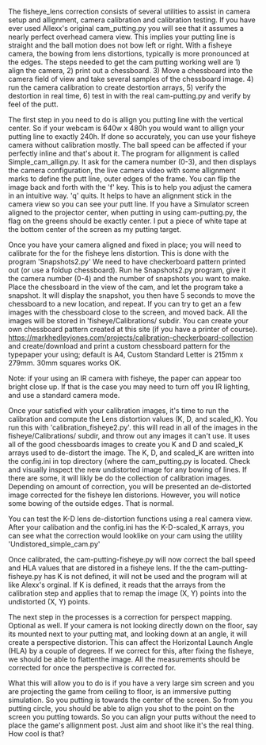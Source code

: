The fisheye_lens correction consists of several utilities to assist in camera setup and allignment, camera calibration and calibration testing.   If you have ever used Allexx's original cam_putting.py you will see that it assumes a nearly perfect overhead camera view.  This implies your putting line is straight and the ball motion does not bow left or right.  With a fisheye camera, the bowing from lens distortions, typically is more pronounced at the edges.  The steps needed to get the cam putting working well are 1) align the camera, 2) print out a chessboard.  3) Move a chessboard into the camera field of view and take several samples of the chessboard image.  4) run the camera calibration to create destortion arrays, 5) verify the destortion in real time, 6) test in with the real cam-putting.py and verify by feel of the putt.   

The first step in you need to do is allign you putting line with the vertical center.  So if your webcam is 640w x 480h you would want to allign your putting line to exactly 240h.  If done so accurately, you can use your fisheye camera without calibration mostly.  The ball speed can be affected if your perfectly inline and that's about it.  The program for allignment is called Simple_cam_allign.py.  It ask for the camera number (0-3), and then displays the camera configuration, the live camera video with some allignment marks to define the putt line, outer edges of the frame.  You can flip the image back and forth with the 'f' key.  This is to help you adjust the camera in an intuitive way.  'q' quits.  It helps to have an alignment stick in the camera view so you can see your putt line.  If you have a Simulator screen aligned to the projector center, when putting in using cam-putting.py, the flag on the greens should be exactly center.  I put a piece of white tape at the bottom center of the screen as my putting target.  

Once you have your camera aligned and fixed in place; you will need to calibrate for the for the fisheye lens distortion.   This is done with the program 'Snapshots2.py' We need to have checkerboard pattern printed out (or use a foldup chessboard).  Run he Snapshots2.py program, give it the camera number (0-4) and the number of snapshots you want to make.  Place the chessboard in the view of the cam, and let the program take a snapshot. It will display the snapshot, you then have 5 seconds to move the chessboard to a new location, and repeat. If you can try to get an a few images with the chessboard close to the screen, and moved back.  All the images will be stored in 'fisheye/Calibrations/ subdir.  You can create your own chessboard pattern created at this site (if you have a printer of course).  https://markhedleyjones.com/projects/calibration-checkerboard-collection and create/download and print a custom chessboard pattern for the typepaper your using; default is A4, Custom Standard Letter is 215mm x 279mm. 30mm squares works OK. 

Note: if your using an IR camera with fisheye, the paper can appear too bright close up. If that is the case you may need to turn off you IR lighting, and use a standard camera mode. 

Once your satisfied with your calibration images, it's time to run the calibration and compute the Lens distortion values (K, D, and scaled_K). You run this with 'calibration_fisheye2.py'.  this will read in all of the images in the fisheye/Calibrations/ subdir, and throw out any images it can't use. It uses all of the good chessboards images to create you K and D and scaled_K arrays used to de-distort the image.  The K, D, and scaled_K are written into the config.ini in top directory (where the cam_putting.py is located.  Check and visually inspect the new undistorted image for any bowing of lines.  If there are some, it will likly be do the collection of calibration images.   Depending on amount of correction, you will be presented an de-distorted image corrected for the fisheye len distorions. However, you will notice some bowing of the outside edges. That is normal. 

You can test the K-D lens de-distortion functions using a real camera view.  After your calibation and the config.ini has the K-D-scaled_K arrays, you can see what the correction would looklike on your cam using the utility 'Undistored_simple_cam.py'  

Once calibrated, the cam-putting-fisheye.py will now correct the ball speed and HLA values that are distored in a fisheye lens.  If the the cam-putting-fisheye.py has K is not defined, it will not be used and the program will at like Alexx's orginal.  If K is defined, it reads that the arrays from the calibration step and applies that to remap the image (X, Y) points into the undistorted (X, Y) points.

The next step in the processes is a correction for perspect mapping.  Optional as well.  If your camera is not looking directly down on the floor, say its mounted next to your putting mat, and looking down at an angle, it will create a perspective distorion. This can affect the Horizontal Launch Angle (HLA) by a couple of degrees.  If we correct for this, after fixing the fisheye, we should be able to flattenthe image.  All the measurements should be corrected for once the perspective is corrected for.

What this will allow you to do is if you have a very large sim screen and you are projecting the game from ceiling to floor, is an immersive putting simulation. So you putting is towards the center of the screen.  So from you putting circle, you should be able to align you shot to the point on the screen you putting towards.  So you can align your putts without the need to place the game's allignment post.  Just aim and shoot like it's the real thing.  How cool is that?


